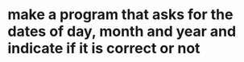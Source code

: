 # make a program that asks for the dates of day, month and year and indicate if it is correct or not
